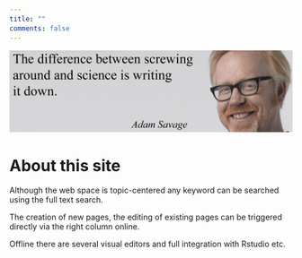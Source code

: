 ```yaml
---
title: ""
comments: false
---
```

![](/images/Adam-Savage-Quotes-3.jpg)

# About this site

Although the web space is topic-centered any keyword can be searched using the full text search. 

The creation of new pages, the editing of existing pages can be triggered directly via the right column online. 

Offline there are several visual editors and full integration with Rstudio etc. 
